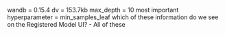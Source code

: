 wandb = 0.15.4
dv = 153.7kb
max_depth = 10
most important hyperparameter = min_samples_leaf
which of these information do we see on the Registered Model UI? - All of these